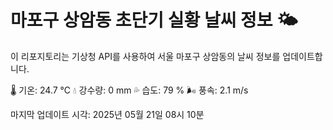 
# 마포구 상암동 초단기 실황 날씨 정보 🌤️

이 리포지토리는 기상청 API를 사용하여 서울 마포구 상암동의 날씨 정보를 업데이트합니다. 

🌡️ 기온: 24.7 ℃
💧 강수량: 0 mm
💦 습도: 79 %
🌬️ 풍속: 2.1 m/s

마지막 업데이트 시각: 2025년 05월 21일 08시 10분    
